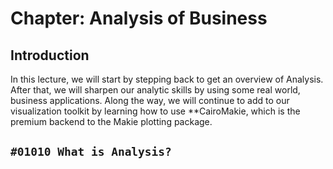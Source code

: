 # Chapter: Analysis of Business

## Introduction
In this lecture, we will start by stepping back to get an overview of Analysis. After that, we will sharpen our analytic skills by using some real world, business applications. Along the way, we will continue to add to our visualization toolkit by learning how to use **CairoMakie, which is the premium backend to the Makie plotting package.

## `#01010 What is Analysis?`